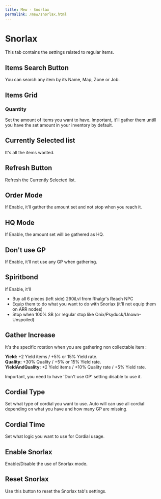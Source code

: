 ```yaml
---
title: Mew - Snorlax
permalink: /mew/snorlax.html
---
```


# Snorlax
This tab contains the settings related to regular items.

## Items Search Button
You can search any item by its Name, Map, Zone or Job.

## Items Grid
### Quantity
Set the amount of items you want to have. Important, it'll gather them untill you have the set amount in your inventory by default.

## Currently Selected list
It's all the items wanted.

## Refresh Button
Refresh the Currently Selected list.

## Order Mode
If Enable, it'll gather the amount set and not stop when you reach it.

## HQ Mode
If Enable, the amount set will be gathered as HQ.

## Don't use GP
If Enable, it'll not use any GP when gathering.

## Spiritbond
If Enable, it'll
- Buy all 6 pieces (left side) 290iLvl from Rhalgr's Reach NPC
- Equip them to do what you want to do with Snorlax (it'll not equip them on ARR nodes)
- Stop when 100% SB (or regular stop like Onix/Psyduck/Unown-Unspoiled)

## Gather Increase
It's the specific rotation when you are gathering non collectable item :

**Yield:** +2 Yield items / +5% or 15% Yield rate.<br>
**Quality:** +30% Quality / +5% or 15% Yield rate.<br>
**YieldAndQuality:** +2 Yield items / +10% Quality rate / +5% Yield rate.<br>

Important, you need to have 'Don't use GP' setting disable to use it.

## Cordial Type
Set what type of cordial you want to use. Auto will can use all cordial depending on what you have and how many GP are missing.

## Cordial Time
Set what logic you want to use for Cordial usage.

## Enable Snorlax
Enable/Disable the use of Snorlax mode.

## Reset Snorlax
Use this button to reset the Snorlax tab's settings.
